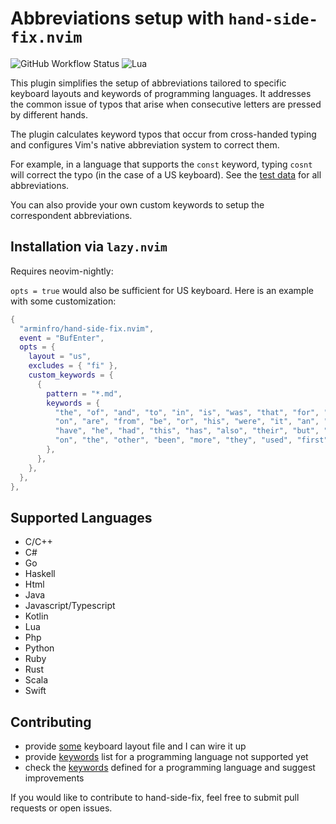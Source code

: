 # Abbreviations setup with `hand-side-fix.nvim`

![GitHub Workflow Status](https://img.shields.io/github/actions/workflow/status/arminfro/hand-side-fix.nvim/lint-test.yml?branch=main&style=for-the-badge)
![Lua](https://img.shields.io/badge/Made%20with%20Lua-blueviolet.svg?style=for-the-badge&logo=lua)

This plugin simplifies the setup of abbreviations tailored to specific keyboard
layouts and keywords of programming languages.
It addresses the common issue of typos that arise when consecutive letters are
pressed by different hands.

The plugin calculates keyword typos that occur from cross-handed typing and configures
Vim's native abbreviation system to correct them.

For example, in a language that supports the `const` keyword, typing `cosnt` will
correct the typo (in the case of a US keyboard).
See the [test data](https://github.com/arminfro/hand-side-fix.nvim/tree/main/tests/hand-side-fix/expectations) for all abbreviations.

You can also provide your own custom keywords to setup the correspondent abbreviations.

## Installation via `lazy.nvim`

Requires neovim-nightly:

`opts = true` would also be sufficient for US keyboard. Here is an example with some customization:

```lua
{
  "arminfro/hand-side-fix.nvim",
  event = "BufEnter",
  opts = {
    layout = "us",
    excludes = { "fi" },
    custom_keywords = {
      {
        pattern = "*.md",
        keywords = {
          "the", "of", "and", "to", "in", "is", "was", "that", "for", "as", "with", "by",
          "on", "are", "from", "be", "or", "his", "were", "it", "an", "at", "not", "which",
          "have", "he", "had", "this", "has", "also", "their", "but", "one", "can", "its",
          "on", "the", "other", "been", "more", "they", "used", "first", "all", "two",
        },
      },
    },
  },
},
```

## Supported Languages

- C/C++
- C#
- Go
- Haskell
- Html
- Java
- Javascript/Typescript
- Kotlin
- Lua
- Php
- Python
- Ruby
- Rust
- Scala
- Swift

## Contributing

- provide [some](https://github.com/arminfro/hand-side-fix.nvim/blob/main/lua/hand-side-fix/layouts/us.lua) keyboard layout file and I can wire it up
- provide [keywords](https://github.com/arminfro/hand-side-fix.nvim/tree/main/lua/hand-side-fix/keywords) list for a programming language not supported yet
- check the [keywords](https://github.com/arminfro/hand-side-fix.nvim/tree/main/lua/hand-side-fix/keywords) defined for a programming language and suggest improvements

If you would like to contribute to hand-side-fix, feel free to submit pull
requests or open issues.
